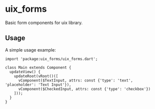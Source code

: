# uix_forms

Basic form components for uix library.

## Usage

A simple usage example:

    import 'package:uix_forms/uix_forms.dart';

    class Main extends Component {
      updateView() {
        updateRoot(vRoot()([
          vComponent($TextInput, attrs: const {'type': 'text', 'placeholder': 'Text Input'}),
          vComponent($CheckedInput, attrs: const {'type': 'checkbox'})
        ]));
      }
    }
